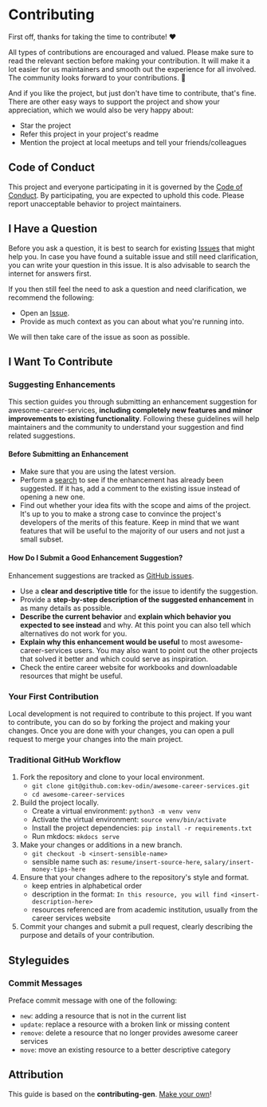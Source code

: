 # Contributing

First off, thanks for taking the time to contribute! ❤️

All types of contributions are encouraged and valued. Please make sure to read the relevant section before making your contribution. It will make it a lot easier for us maintainers and smooth out the experience for all involved. The community looks forward to your contributions. 🎉

And if you like the project, but just don't have time to contribute, that's fine. There are other easy ways to support the project and show your appreciation, which we would also be very happy about:

 - Star the project
 - Refer this project in your project's readme
 - Mention the project at local meetups and tell your friends/colleagues

## Code of Conduct

This project and everyone participating in it is governed by the [Code of Conduct](CODE_OF_CONDUCT.md). By participating, you are expected to uphold this code. Please report unacceptable behavior to project maintainers.

## I Have a Question

Before you ask a question, it is best to search for existing [Issues](https://github.com/kev-odin/awesome-career-services/issues) that might help you. In case you have found a suitable issue and still need clarification, you can write your question in this issue. It is also advisable to search the internet for answers first.

If you then still feel the need to ask a question and need clarification, we recommend the following:

- Open an [Issue](https://github.com/kev-odin/awesome-career-services/issues/new).
- Provide as much context as you can about what you're running into.

We will then take care of the issue as soon as possible.

## I Want To Contribute

### Suggesting Enhancements

This section guides you through submitting an enhancement suggestion for awesome-career-services, **including completely new features and minor improvements to existing functionality**. Following these guidelines will help maintainers and the community to understand your suggestion and find related suggestions.

#### Before Submitting an Enhancement

- Make sure that you are using the latest version.
- Perform a [search](https://github.com/kev-odin/awesome-career-services/issues) to see if the enhancement has already been suggested. If it has, add a comment to the existing issue instead of opening a new one.
- Find out whether your idea fits with the scope and aims of the project. It's up to you to make a strong case to convince the project's developers of the merits of this feature. Keep in mind that we want features that will be useful to the majority of our users and not just a small subset.

#### How Do I Submit a Good Enhancement Suggestion?

Enhancement suggestions are tracked as [GitHub issues](https://github.com/kev-odin/awesome-career-services/issues).

- Use a **clear and descriptive title** for the issue to identify the suggestion.
- Provide a **step-by-step description of the suggested enhancement** in as many details as possible.
- **Describe the current behavior** and **explain which behavior you expected to see instead** and why. At this point you can also tell which alternatives do not work for you.
- **Explain why this enhancement would be useful** to most awesome-career-services users. You may also want to point out the other projects that solved it better and which could serve as inspiration.
- Check the entire career website for workbooks and downloadable resources that might be useful.

### Your First Contribution
Local development is not required to contribute to this project. If you want to contribute, you can do so by forking the project and making your changes. Once you are done with your changes, you can open a pull request to merge your changes into the main project.

### Traditional GitHub Workflow

1. Fork the repository and clone to your local environment.
   -  `git clone git@github.com:kev-odin/awesome-career-services.git`
   -  `cd awesome-career-services`
2. Build the project locally.
   - Create a virtual environment: `python3 -m venv venv`
   - Activate the virtual environment: `source venv/bin/activate`
   - Install the project dependencies: `pip install -r requirements.txt`
   - Run mkdocs: `mkdocs serve`
3. Make your changes or additions in a new branch.
   - `git checkout -b <insert-sensible-name>`
   - sensible name such as: `resume/insert-source-here`, `salary/insert-money-tips-here`
4. Ensure that your changes adhere to the repository's style and format.
   - keep entries in alphabetical order
   - description in the format: `In this resource, you will find <insert-description-here>`
   - resources referenced are from academic institution, usually from the career services website
5. Commit your changes and submit a pull request, clearly describing the purpose and details of your contribution.

## Styleguides
### Commit Messages
Preface commit message with one of the following:  

 - `new`: adding a resource that is not in the current list  
 - `update`: replace a resource with a broken link or missing content
 - `remove`: delete a resource that no longer provides awesome career services
 - `move`: move an existing resource to a better descriptive category 
 
## Attribution
This guide is based on the **contributing-gen**. [Make your own](https://github.com/bttger/contributing-gen)!
